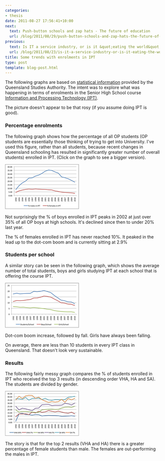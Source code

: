 ```yaml
---
categories:
- thesis
date: 2011-08-27 17:56:41+10:00
next:
  text: Push-button schools and zap hats - The future of education
  url: /blog/2011/08/29/push-button-schools-and-zap-hats-the-future-of-education/
previous:
  text: Is IT a service industry, or is it &quot;eating the world&quot;?
  url: /blog/2011/08/23/is-it-a-service-industry-or-is-it-eating-the-world/
title: Some trends with enrolments in IPT
type: post
template: blog-post.html
---
```

The following graphs are based on [statistical information](http://www.qsa.qld.edu.au/617.html) provided by the Queensland Studies Authority. The intent was to explore what was happening in terms of enrolments in the Senior High School course [Information and Processing Technology (IPT)](http://www.qsa.qld.edu.au/11678.html).

The picture doesn't appear to be that rosy (if you assume doing IPT is good).

### Percentage enrolments

The following graph shows how the percentage of all OP students (OP students are essentially those thinking of trying to get into University. I've used this figure, rather than all students, because recent changes in Queensland schooling has resulted in significantly greater number of overall students) enrolled in IPT. (Click on the graph to see a bigger version).

[![Percentage of gender enrolments](images/6085062264_3d2065e8ac_m.jpg)](http://www.flickr.com/photos/david_jones/6085062264/)

Not surprisingly the % of boys enrolled in IPT peaks in 2002 at just over 35% of all OP boys at high schools. It's declined since then to under 20% last year.

The % of females enrolled in IPT has never reached 10%. It peaked in the lead up to the dot-com boom and is currently sitting at 2.9%

### Students per school

A similar story can be seen in the following graph, which shows the average number of total students, boys and girls studying IPT at each school that is offering the course IPT.

[![# of IPT students per school](images/schools.jpg)](http://www.flickr.com/photos/david_jones/6084808406/)

Dot-com boom increase, followed by fall. Girls have always been falling.

On average, there are less than 10 students in every IPT class in Queensland. That doesn't look very sustainable.

### Results

The following fairly messy graph compares the % of students enrolled in IPT who received the top 3 results (in descending order VHA, HA and SA). The students are divided by gender.

[![Gender-based comparison of results](images/6085062366_c0dea5c1ff_m.jpg)](http://www.flickr.com/photos/david_jones/6085062366/ "Gender-based comparison of results by David T Jones, on Flickr")

The story is that for the top 2 results (VHA and HA) there is a greater percentage of female students than male. The females are out-performing the males in IPT.